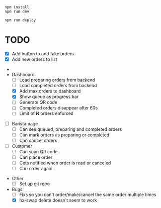 ```
npm install
npm run dev
```

```
npm run deploy
```


# TODO

  * [x] Add button to add fake orders
  * [x] Add new orders to list
*
* Dashboard
  * [ ] Load preparing orders from backend
  * [ ] Load completed orders from backend
  * [x] Add max orders to dashboard
  * [x] Show queue as progress bar
  * [ ] Generate QR code
  * [ ] Completed orders disappear after 60s
  * [ ] Limit of N orders enforced
* [ ] Barista page
  * [ ] Can see queued, preparing and completed orders
  * [ ] Can mark orders as preparing or completed
  * [ ] Can cancel orders
* [ ] Customer
  * [ ] Can scan QR code
  * [ ] Can place order
  * [ ] Gets notified when order is read or canceled
  * [ ] Can order again
* Other
  * [ ] Set up git repo
* Bugs
  * [ ] Fixs so you can't order/make/cancel the same order multiple times
  * [x] hx-swap delete doesn't seem to work

